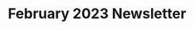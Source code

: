 ---
layout: newsletter-single.html
title: February 2023 Newsletter
description: 
img:
importance: 1
category: ""
---